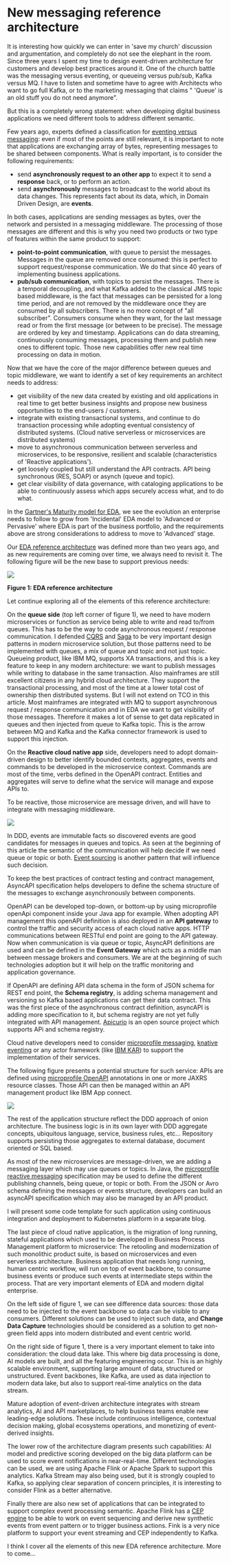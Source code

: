 # New messaging reference architecture

It is interesting how quickly we can enter in 'save my church' discussion and argumentation, and completely do not see the elephant in the room.
Since three years I spent my time to design event-driven architecture for customers and develop best practices around it. 
One of the church battle was the messaging versus eventing, or queueing versus pub/sub, Kafka versus MQ.
I have to listen and sometime have to agree with Architects who want to go full Kafka, or to the marketing messaging that claims " 'Queue' is an old stuff
you do not need anymore".

But this is a completely wrong statement: when developing digital business applications we need different tools to address different semantic.

Few years ago, experts defined a classification for [eventing versus messaging](https://ibm-cloud-architecture.github.io/refarch-eda/concepts/events-versus-messages/#messaging-versus-event-streaming): 
even if most of the points are still relevant, it is important to note that applications are exchanging array of bytes, representing messages to be
shared between components. What is really important, is to consider the following requirements:

* send **asynchronously request to an other app** to expect it to send a **response** back, or to perform an action. 
* send **asynchronously** messages to broadcast to the world about its data changes. This represents fact about its data, which, in Domain Driven Design, are **events**.

In both cases, applications are sending messages as bytes, over the network and persisted in a messaging middleware. 
The processing of those messages are different and this is why you need two products or two type of features within the same product to support:

* **point-to-point communication**, with queue to persist the messages. Messages in the queue are removed once consumed: this is perfect to support
request/response communication. We do that since 40 years of implementing business applications.
* **pub/sub communication**, with topics to persist the messages. There is a temporal decoupling, and what Kafka added to the 
classical JMS topic based middleware, is the fact that messages can be persisted for a long time period, and are not removed by the middleware
once they are consumed by all subscribers. There is no more concept of "all subscriber". Consumers consume when they want, for the last message read
or from the first message (or between to be precise). The message are ordered by key and timestamp. Applications can do data streaming, continuously
consuming messages, processing them and publish new ones to different topic. Those new capabilities offer new real time processing on data in motion.

Now that we have the core of the major difference between queues and topic middleware,
we want to identify a set of key requirements an architect needs to address:

- get visibility of the new data created by existing and old applications in real time to get better business insights and propose new business opportunities to the end-users / customers.
- integrate with existing transactional systems, and continue to do transaction processing while adopting eventual consistency of distributed systems. (Cloud native serverless or microservices are distributed systems)
- move to asynchronous communication between serverless and microservices, to be responsive, resilient and scalable (characteristics of 'Reactive applications').
- get loosely coupled but still understand the API contracts. API being synchronous (RES, SOAP) or asynch (queue and topic).
- get clear visibility of data governance, with cataloging applications to be able to continuously assess which apps securely access what, and to do what.

In the [Gartner's Maturity model for EDA](https://www.gartner.com/en/documents/3942102/maturity-model-for-event-driven-architecture), we see the evolution an enterprise needs to follow to grow from 'Incidental' EDA model to 'Advanced or Pervasive' where EDA is part of 
the business portfolio, and the requirements above are strong considerations to address to move to 'Advanced' stage.

Our [EDA reference architecture](https://ibm-cloud-architecture.github.io/refarch-eda/introduction/reference-architecture/#event-driven-architecture) was defined more than two years ago,
and as new requirements are coming over time, we always need to revisit it. The following figure will be the new
base to support previous needs:

![](./images/new-mda.png)

**Figure 1: EDA reference architecture**

Let continue exploring all of the elements of this reference architecture:

On the **queue side** (top left corner of figure 1), we need to have modern microservices or function as service being able to write and read to/from queues. This has to be
the way to code asynchronous request / response communication. I defended [CQRS](https://ibm-cloud-architecture.github.io/refarch-eda/patterns/cqrs/) and [Saga](https://ibm-cloud-architecture.github.io/refarch-eda/patterns/saga/) to be very important design patterns in modern microservice solution, 
but those patterns need to be implemented with queues, a mix of queue and topic and not just topic. 
Queueing product, like IBM MQ, supports XA transactions, and this is a key feature to keep in any modern architecture: we want to publish messages while writing to database in the same transaction.
Also mainframes are still excellent citizens in any hybrid cloud architecture. They support the transactional processing, and most of the time at a lower total cost of ownership then distributed systems. 
But I will not extend on TCO in this article. Most mainframes are integrated with MQ to support asynchronous request / response communication and in EDA we want to get
visibility of those messages. Therefore it makes a lot of sense to get data replicated in queues and then injected from queue to Kafka topic. This is the arrow
between MQ and Kafka and the Kafka connector framework is used to support this injection.

On the **Reactive cloud native app** side, developers need to adopt domain-driven design to better identify bounded contexts, aggregates, events and commands to
be developed in the microservice context. Commands are most of the time, verbs defined in the OpenAPI contract. Entities and aggregates will serve
to define what the service will manage and expose APIs to.

To be reactive, those microservice are message driven, and will have to integrate with messaging middleware.

![](./images/reactive-manifesto.png)

In DDD, events are immutable facts so discovered events are good candidates for messages in queues and topics. 
As seen at the beginning of this article the semantic of the communication will help decide if we need queue or topic or both.
[Event sourcing](https://ibm-cloud-architecture.github.io/refarch-eda/patterns/event-sourcing/) is another pattern that will influence such decision.

To keep the best practices of contract testing and contract management, AsyncAPI specification helps developers
to define the schema structure of the messages to exchange asynchronously between components. 

OpenAPI can be developed top-down, or bottom-up by using microprofile openApi component inside your Java app for example. When adopting API management
this openAPI definition is also deployed in an **API gateway** to control the traffic and security access of each cloud native apps. 
HTTP communications between RESTful end point are going
 to the API gateway. Now when communication is via queue or topic, AsyncAPI definitions are used and can be defined in the **Event Gateway** which
 acts as a middle man between message brokers and consumers. We are at the beginning of such technologies adoption but it will help
 on the traffic monitoring and application governance.

If OpenAPI are defining API data schema in the form of JSON schema for REST end point, the **Schema registry**, is adding schema management and versioning
so Kafka based applications can get their data contract. This was the first piece of the asynchronous contract definition, asyncAPI is adding more
specification to it, but schema registry are not yet fully integrated with API management. 
[Apicurio](https://www.apicur.io/) is an open source project which supports APi and schema registry.

Cloud native developers need to consider [microprofile messaging](https://download.eclipse.org/microprofile/microprofile-reactive-messaging-1.0/microprofile-reactive-messaging-spec.pdf), [knative eventing](https://knative.dev/docs/eventing/) or any actor framework (like [IBM KAR](https://github.com/IBM/kar))
to support the implementation of their services. 

The following figure presents a potential structure for such service: APIs are defined using [microprofile OpenAPI](https://github.com/eclipse/microprofile-open-api) annotations
in one or more JAXRS resource classes.  Those API can then be managed within an API management product like IBM App connect.

![](./images/reactive-app.png)

The rest of the application structure reflect the DDD approach of onion architecture.
The business logic is in its own layer with DDD aggregate concepts, ubiquitous language, service, business rules, etc... 
Repository supports persisting those aggregates to external database, document oriented or SQL based. 

As most of the new microservices are message-driven, we are adding a messaging layer which
may use queues or topics. In Java, the [microprofile reactive messaging](https://download.eclipse.org/microprofile/microprofile-reactive-messaging-1.0/microprofile-reactive-messaging-spec.pdf) specification
may be used to define the different publishing channels, being queue, or topic or both.
From the JSON or Avro schema defining the messages or events structure, developers can build an asyncAPI specification which may also be
managed by an API product.

I will present some code template for
such application using continuous integration and deployment to Kubernetes platform in a separate blog.

The last piece of cloud native application, is the migration of long running, stateful applications which used
to be developed in Business Process Management platform to microservice: The retooling and modernization of such monolithic 
product suite, is based on microservices and even serverless architecture. Business application that needs 
long running, human centric workflow, will run on top of event backbone, to consume business
events or produce such events at intermediate steps within the process. That are very important
elements of EDA and modern digital enterprise.

On the left side of figure 1, we can see difference data sources: those data need to be injected 
to the event backbone so data can be visible to any consumers. 
Different solutions can be used to inject such data, and **Change Data Capture** technologies should be considered as a solution
to get non-green field apps into modern distributed and event centric world. 

On the right side of figure 1, there is a very important element to take into consideration: the cloud data lake. 
This where big data processing is done, AI models are built,
and all the featuring engineering occur. This is an highly scalable environment, supporting large amount of data, structured or unstructured.
Event backbones, like Kafka, are used as data injection to modern data lake, but also to support real-time analytics on the data stream.

Mature adoption of event-driven architecture integrates with stream analytics, AI and API marketplaces, to help business teams 
enable new leading-edge solutions. These include continuous intelligence, contextual decision making, global ecosystems operations, and monetizing of event-derived insights.

The lower row of the architecture diagram presents such capabilities: AI model and predictive scoring developed on the big data platform can be used to score
event notifications in near-real-time. Different technologies can be used, we are using Apache Flink or Apache Spark to support this analytics. Kafka
Stream may also being used, but it is strongly coupled to Kafka, so applying clear separation of concern principles,
it is interesting to consider Flink as a better alternative.

Finally there are also new set of applications that can be integrated to support complex event processing semantic. Apache Flink has
a [CEP engine](https://ci.apache.org/projects/flink/flink-docs-release-1.13/docs/libs/cep/) to be able to work on event sequencing and derive new synthetic events from event pattern or to trigger business actions.
Fink is a very nice platform to support your event streaming and CEP independently to Kafka. 

I think I cover all the elements of this new EDA reference architecture. More to come...
